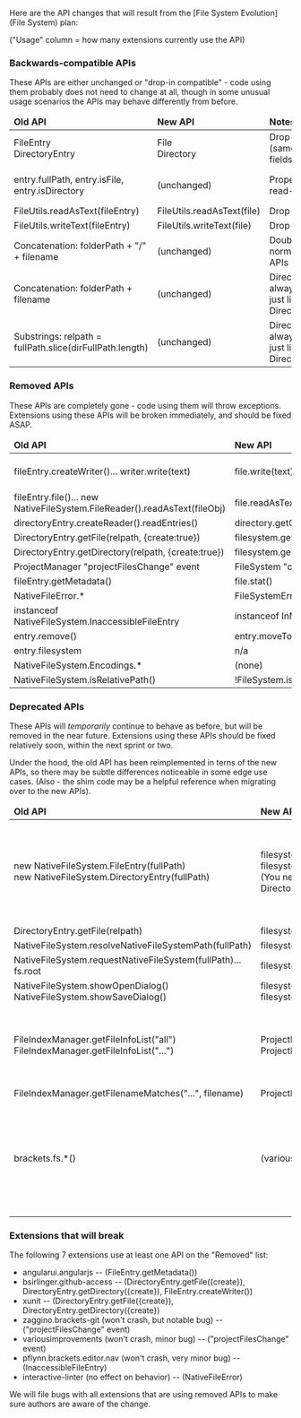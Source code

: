 Here are the API changes that will result from the [File System Evolution](File System) plan:

("Usage" column = how many extensions currently use the API)

### Backwards-compatible APIs

These APIs are either unchanged or "drop-in compatible" - code using them probably does not need to change at all, though in some unusual usage scenarios the APIs may behave differently from before.

<table>
<thead>
<tr><td><b>Old API</b></td><td><b>New API</b></td><td><b>Notes</b></td><td><b>Usage</b></td></tr>
</thead>
<tr><td>FileEntry<br>DirectoryEntry</td><td>File<br>Directory</td><td>Drop-in compatible (same fields/members)</td><td>(lots)</td></tr>
<tr><td>entry.fullPath, entry.isFile, entry.isDirectory</td><td>(unchanged)</td><td>Properties are now read-only</td><td>fullPath: many<br>isFile/Directory: 9</td></tr>
<tr><td>FileUtils.readAsText(fileEntry)</td><td>FileUtils.readAsText(file)</td><td>Drop-in compatible</td><td>13</td></tr>
<tr><td>FileUtils.writeText(fileEntry)</td><td>FileUtils.writeText(file)</td><td>Drop-in compatible</td><td>5</td></tr>
<tr><td>Concatenation: folderPath + "/" + filename</td><td>(unchanged)</td><td>Doubled "/"es are now normalized out by fs APIs</td><td></td></tr>
<tr><td>Concatenation: folderPath + filename</td><td>(unchanged)</td><td>Directory.fullPath always ends in "/", just like DirectoryEntry.fullPath</td><td>Several</td></tr>
<tr><td>Substrings: relpath = fullPath.slice(dirFullPath.length)</td><td>(unchanged)</td><td>Directory.fullPath always ends in "/", just like DirectoryEntry.fullPath</td><td></td></tr>
</table>

### Removed APIs

These APIs are completely gone - code using them will throw exceptions. Extensions using these APIs will be broken immediately, and should be fixed ASAP.

<table>
<thead>
<tr><td><b>Old API</b></td><td><b>New API</b></td><td><b>Notes</b></td><td><b>Usage</b></td></tr>
</thead>
<tr><td>fileEntry.createWriter()... writer.write(text)</td><td>file.write(text)</td><td></td><td>5 (unused in 3)</td></tr>
<tr><td>fileEntry.file()... new NativeFileSystem.FileReader().readAsText(fileObj)</td><td>file.readAsText()</td><td></td><td>None</td></tr>
<tr><td>directoryEntry.createReader().readEntries()</td><td>directory.getContents()</td><td></td><td>5</td></tr>
<tr><td>DirectoryEntry.getFile(relpath, {create:true})</td><td>filesystem.getFileForPath(fullPath).write("")</td><td></td><td>2</td></tr>
<tr><td>DirectoryEntry.getDirectory(relpath, {create:true})</td><td>filesystem.getDirectoryForPath(fullPath).create()</td><td></td><td>2</td></tr>
<tr><td>ProjectManager "projectFilesChange" event</td><td>FileSystem "change" event</td><td></td><td>2</td></tr>
<tr><td>fileEntry.getMetadata()</td><td>file.stat()</td><td></td><td>1</td></tr>
<tr><td>NativeFileError.*</td><td>FileSystemError.*</td><td></td><td>1</td></tr>
<tr><td>instanceof NativeFileSystem.InaccessibleFileEntry</td><td>instanceof InMemoryFile</td><td></td><td>1</td></tr>
<tr><td>entry.remove()</td><td>entry.moveToTrash()</td><td></td><td>None</td></tr>
<tr><td>entry.filesystem</td><td>n/a</td><td></td><td>None</td></tr>
<tr><td>NativeFileSystem.Encodings.*</td><td>(none)</td><td></td><td>None</td></tr>
<tr><td>NativeFileSystem.isRelativePath()</td><td>!FileSystem.isAbsolutePath()</td><td></td><td>None</td></tr>
</table>

### Deprecated APIs

These APIs will _temporarily_ continue to behave as before, but will be removed in the near future. Extensions using these APIs should be fixed relatively soon, within the next sprint or two.

Under the hood, the old API has been reimplemented in terns of the new APIs, so there may be subtle differences noticeable in some edge use cases. (Also - the shim code may be a helpful reference when migrating over to the new APIs).

<table>
<thead>
<tr><td><b>Old API</b></td><td><b>New API</b></td><td><b>Notes</b></td><td><b>Usage</b></td></tr>
</thead>
<tr><td>new NativeFileSystem.FileEntry(fullPath)<br>new NativeFileSystem.DirectoryEntry(fullPath)</td><td>filesystem.getFileForPath(fullPath)<br>filesystem.getDirectoryForPath(fullPath)<br>(You never directly construct a File / Directory)</td><td>These now return a File / Directory object using the new APIs instead of constructing a FileEntry / DirectoryEntry</td><td>19</td></tr>
<tr><td>DirectoryEntry.getFile(relpath)</td><td>filesystem.resolve(dirFullPath + relpath)</td><td></td><td>4</td></tr>
<tr><td>NativeFileSystem.resolveNativeFileSystemPath(fullPath)</td><td>filesystem.resolve(path)</td><td></td><td>4</td></tr>
<tr><td>NativeFileSystem.requestNativeFileSystem(fullPath)... fs.root</td><td>filesystem.resolve(fullPath)</td><td></td><td>6</td></tr>
<tr><td>NativeFileSystem.showOpenDialog()<br>NativeFileSystem.showSaveDialog()</td><td>filesystem.showOpenDialog()<br>filesystem.showSaveDialog()</td><td></td><td>4</td></tr>
<tr><td>FileIndexManager.getFileInfoList("all")<br>FileIndexManager.getFileInfoList("...")</td><td>ProjectManager.getAllFiles()<br>ProjectManager.getAllFiles(filter)</td><td>Returns an array of Files, but they provide same properties as the old FileInfos</td><td>7</td></tr>
<tr><td>FileIndexManager.getFilenameMatches("...", filename)</td><td>ProjectManager.getAllFiles(filter)</td><td></td><td>None</td></tr>
<tr><td>brackets.fs.*()</td><td>(various)</td><td>These low-level APIs continue to exist, but have never been officially supported. They may break at any time.</td><td>Several</td></tr>
</table>

### Extensions that will break

The following 7 extensions use at least one API on the "Removed" list:

* angularui.angularjs -- (FileEntry.getMetadata())
* bsirlinger.github-access -- (DirectoryEntry.getFile({create}), DirectoryEntry.getDirectory({create}), FileEntry.createWriter())
* xunit -- (DirectoryEntry.getFile({create}), DirectoryEntry.getDirectory({create})
* zaggino.brackets-git (won't crash, but notable bug) -- ("projectFilesChange" event)
* variousimprovements (won't crash, minor bug) -- ("projectFilesChange" event)
* pflynn.brackets.editor.nav (won't crash, very minor bug) -- (InaccessibleFileEntry)
* interactive-linter (no effect on behavior) -- (NativeFileError)

We will file bugs with all extensions that are using removed APIs to make sure authors are aware of the change.